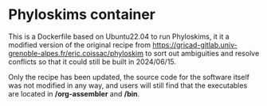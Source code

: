 # Phyloskims container

This is a Dockerfile based on Ubuntu22.04 to run Phyloskims, it it a modified version of the original recipe from https://gricad-gitlab.univ-grenoble-alpes.fr/eric.coissac/phyloskim to sort out ambiguities and resolve conflicts so that it could still
be built in 2024/06/15.

Only the recipe has been updated, the source code for the software itself was not modified in any way, and users will still find that the executables are located in **/org-assembler** and **/bin**.



